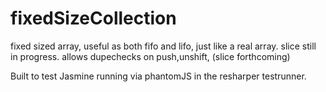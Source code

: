 fixedSizeCollection
===================

fixed sized array, useful as both fifo and lifo, just like a real array. slice still in progress. allows dupechecks on push,unshift, (slice forthcoming)


Built to test Jasmine running via phantomJS in the resharper testrunner.
